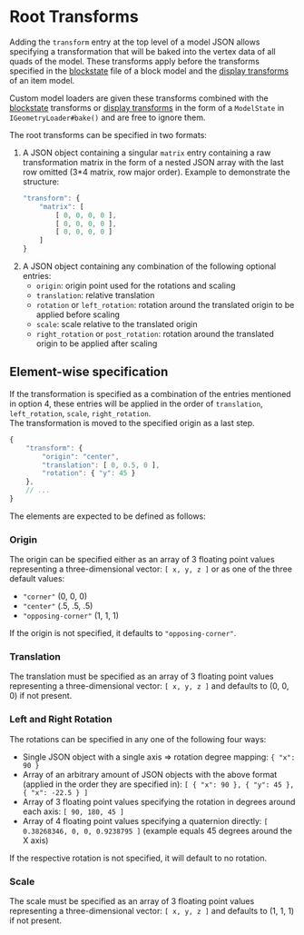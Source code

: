 Root Transforms
===============

Adding the `transform` entry at the top level of a model JSON allows specifying a transformation that will be baked into the vertex data of all quads of the model. These transforms apply before the transforms specified in the [blockstate] file of a block model and the [display transforms][displaytransform] of an item model.

Custom model loaders are given these transforms combined with the [blockstate] transforms or [display transforms][displaytransform] in the form of a `ModelState` in `IGeometryLoader#bake()` and are free to ignore them.

The root transforms can be specified in two formats:

1. A JSON object containing a singular `matrix` entry containing a raw transformation matrix in the form of a nested JSON array with the last row omitted (3*4 matrix, row major order). Example to demonstrate the structure:
   ```js
   "transform": {
       "matrix": [
           [ 0, 0, 0, 0 ],
           [ 0, 0, 0, 0 ],
           [ 0, 0, 0, 0 ]
       ]
   }
   ```
2. A JSON object containing any combination of the following optional entries:
    - `origin`: origin point used for the rotations and scaling
    - `translation`: relative translation
    - `rotation` or `left_rotation`: rotation around the translated origin to be applied before scaling
    - `scale`: scale relative to the translated origin
    - `right_rotation` or `post_rotation`: rotation around the translated origin to be applied after scaling

Element-wise specification
-------------------------

If the transformation is specified as a combination of the entries mentioned in option 4, these entries will be applied in the order of `translation`, `left_rotation`, `scale`, `right_rotation`.  
The transformation is moved to the specified origin as a last step.

```js
{
    "transform": {
        "origin": "center",
        "translation": [ 0, 0.5, 0 ],
        "rotation": { "y": 45 }
    },
    // ...
}
```

The elements are expected to be defined as follows:

### Origin

The origin can be specified either as an array of 3 floating point values representing a three-dimensional vector: `[ x, y, z ]` or as one of the three default values:

- `"corner"` (0, 0, 0)
- `"center"` (.5, .5, .5)
- `"opposing-corner"` (1, 1, 1)

If the origin is not specified, it defaults to `"opposing-corner"`.

### Translation

The translation must be specified as an array of 3 floating point values representing a three-dimensional vector: `[ x, y, z ]` and defaults to (0, 0, 0) if not present.

### Left and Right Rotation

The rotations can be specified in any one of the following four ways:

- Single JSON object with a single axis => rotation degree mapping: `{ "x": 90 }`
- Array of an arbitrary amount of JSON objects with the above format (applied in the order they are specified in): `[ { "x": 90 }, { "y": 45 }, { "x": -22.5 } ]`
- Array of 3 floating point values specifying the rotation in degrees around each axis: `[ 90, 180, 45 ]`
- Array of 4 floating point values specifying a quaternion directly: `[ 0.38268346, 0, 0, 0.9238795 ]` (example equals 45 degrees around the X axis)

If the respective rotation is not specified, it will default to no rotation.

### Scale

The scale must be specified as an array of 3 floating point values representing a three-dimensional vector: `[ x, y, z ]` and defaults to (1, 1, 1) if not present.

[blockstate]: https://minecraft.fandom.com/wiki/Tutorials/Models#Block_states
[displaytransform]: ../modelloaders/transform.md